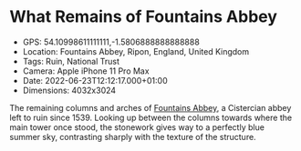 # What Remains of Fountains Abbey

- GPS: 54.10998611111111,-1.5806888888888888
- Location: Fountains Abbey, Ripon, England, United Kingdom
- Tags: Ruin, National Trust
- Camera: Apple iPhone 11 Pro Max
- Date: 2022-06-23T12:12:17.000+01:00
- Dimensions: 4032x3024

The remaining columns and arches of [Fountains Abbey](https://www.nationaltrust.org.uk/visit/yorkshire/fountains-abbey-and-studley-royal-water-garden), a Cistercian abbey left to ruin since 1539. Looking up between the columns towards where the main tower once stood, the stonework gives way to a perfectly blue summer sky, contrasting sharply with the texture of the structure.
